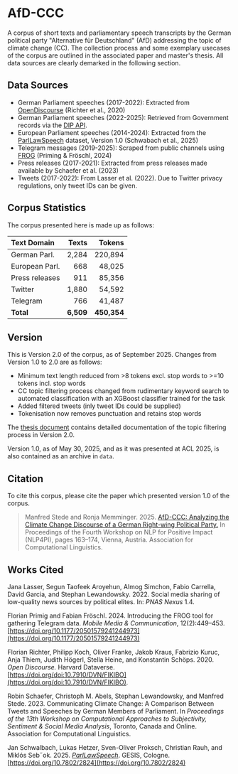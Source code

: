 # AfD-CCC
A corpus of short texts and parliamentary speech transcripts by the German political party "Alternative für Deutschland" (AfD) addressing the topic of climate change (CC). The collection process and some exemplary usecases of the corpus are outlined in the associated paper and master's thesis. All data sources are clearly demarked in the following section.

## Data Sources
- German Parliament speeches (2017-2022): Extracted from [OpenDiscourse](https://dataverse.harvard.edu/citation?persistentId=doi:10.7910/DVN/FIKIBO) (Richter et al., 2020)
- German Parliament speeches (2022-2025): Retrieved from Government records via the [DIP API](https://dip.bundestag.de).
- European Parliament speeches (2014-2024): Extracted from the [ParlLawSpeech](https://parllawspeech.org/) dataset, Version 1.0 (Schwabach et al., 2025)
- Telegram messages (2019-2025): Scraped from public channels using [FROG](https://journals.sagepub.com/doi/10.1177/20501579241244973) (Priming & Fröschl, 2024)
- Press releases (2017-2021): Extracted from press releases made available by Schaefer et al. (2023)
- Tweets (2017-2022): From Lasser et al. (2022). Due to Twitter privacy regulations, only tweet IDs can be given. 

## Corpus Statistics

The corpus presented here is made up as follows:

| **Text Domain**    | **Texts** | **Tokens**  |
| :------------- | ----: | ------: |
| German Parl.   | 2,284 | 220,894 |
| European Parl. | 668   | 48,025  |
| Press releases | 911   | 85,356  |
| Twitter        | 1,880 | 54,592  |
| Telegram       | 766   | 41,487  |
| **Total**      | **6,509** | **450,354** |


## Version

This is Version 2.0 of the corpus, as of September 2025. Changes from Version 1.0 to 2.0 are as follows:
- Minimum text length reduced from >8 tokens excl. stop words to >=10 tokens incl. stop words
- CC topic filtering process changed from rudimentary keyword search to automated classification with an XGBoost classifier trained for the task
- Added filtered tweets (inly tweet IDs could be supplied)
- Tokenisation now removes punctuation and retains stop words

The [thesis document](Thesis-Memminger.pdf) contains detailed documentation of the topic filtering process in Version 2.0.

Version 1.0, as of May 30, 2025, and as it was presented at ACL 2025, is also contained as an archive in `data`. 

## Citation
To cite this corpus, please cite the paper which presented version 1.0 of the corpus.

> Manfred Stede and Ronja Memminger. 2025. [AfD-CCC: Analyzing the Climate Change Discourse of a German Right-wing Political Party.](https://aclanthology.org/2025.nlp4pi-1.14/) In Proceedings of the Fourth Workshop on NLP for Positive Impact (NLP4PI), pages 163–174, Vienna, Austria. Association for Computational Linguistics.

## Works Cited

 Jana Lasser, Segun Taofeek Aroyehun, Almog Simchon, Fabio Carrella, David Garcia, and Stephan Lewandowsky. 2022. Social media sharing of low-quality news sources by political elites. In: *PNAS Nexus* 1.4.

Florian Primig and Fabian Fröschl. 2024. Introducing the FROG tool for gathering Telegram data. *Mobile Media & Communication*, 12(2):449–453. [https://doi.org/10.1177/20501579241244973](https://doi.org/10.1177/20501579241244973)

Florian Richter, Philipp Koch, Oliver Franke, Jakob Kraus, Fabrizio Kuruc, Anja Thiem, Judith Högerl, Stella Heine, and Konstantin Schöps. 2020. *Open Discourse.* Harvard Dataverse. [https://doi.org/doi:10.7910/DVN/FIKIBO](https://doi.org/doi:10.7910/DVN/FIKIBO).

Robin Schaefer, Christoph M. Abels, Stephan Lewandowsky, and Manfred Stede. 2023. Communicating Climate Change: A Comparison Between Tweets and Speeches by German Members of Parliament. In *Proceedings of the 13th Workshop on Computational Approaches to Subjectivity, Sentiment & Social Media Analysis*, Toronto, Canada and Online. Association for Computational Linguistics.

Jan Schwalbach, Lukas Hetzer, Sven-Oliver Proksch, Christian Rauh, and Miklós Seb˝ok. 2025. [*ParlLawSpeech*](https://parllawspeech.org/data). GESIS, Cologne. [https://doi.org/10.7802/2824](https://doi.org/10.7802/2824)

